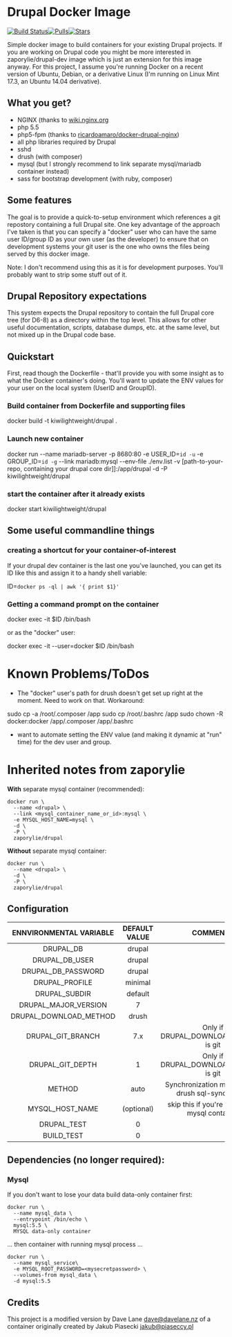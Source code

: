 Drupal Docker Image
=============================

[![Build Status](https://travis-ci.org/zaporylie/docker-drupal.svg?branch=master)](https://travis-ci.org/zaporylie/docker-drupal)[![Pulls](https://img.shields.io/docker/pulls/zaporylie/drupal.svg)](https://hub.docker.com/r/zaporylie/drupal)[![Stars](https://img.shields.io/docker/stars/zaporylie/drupal.svg)](https://hub.docker.com/r/zaporylie/drupal)

Simple docker image to build containers for your existing Drupal projects. If you are working on Drupal code you might be more interested in zaporylie/drupal-dev image which is just an extension for this image anyway. For this project, I assume you're running Docker on a recent version of Ubuntu, Debian, or a derivative Linux (I'm running on Linux Mint 17.3, an Ubuntu 14.04 derivative).

## What you get?

* NGINX (thanks to [wiki.nginx.org](http://wiki.nginx.org/Drupal)
* php 5.5
* php5-fpm (thanks to [ricardoamaro/docker-drupal-nginx](https://github.com/ricardoamaro/docker-drupal-nginx))
* all php libraries required by Drupal
* sshd
* drush (with composer)
* mysql (but I strongly recommend to link separate mysql/mariadb container instead)
* sass for bootstrap development (with ruby, composer)

## Some features

The goal is to provide a quick-to-setup environment which references a git repostory containing a full Drupal site. One key advantage of the approach I've taken is that you can specify a "docker" user who can have the same user ID/group ID as your own user (as the developer) to ensure that on development systems your git user is the one who owns the files being served by this docker image.

Note: I don't recommend using this as it is for development purposes. You'll probably want to strip some stuff out of it.

## Drupal Repository expectations

This system expects the Drupal repository to contain the full Drupal core tree (for D6-8) as a directory within the top level. This allows for other useful documentation, scripts, database dumps, etc. at the same level, but not mixed up in the Drupal code base.

## Quickstart

First, read though the Dockerfile - that'll provide you with some insight as to what the Docker container's doing. You'll want to update the ENV values for your user on the local system (UserID and GroupID).

### Build container from Dockerfile and supporting files
docker build -t kiwilightweight/drupal .

### Launch new container
docker run --name mariadb-server -p 8680:80 -e USER_ID=`id -u` -e GROUP_ID=`id -g` --link mariadb:mysql --env-file ./env.list -v [path-to-your-repo, containing your drupal core dir]]:/app/drupal -d -P kiwilightweight/drupal

### start the container after it already exists
docker start kiwilightweight/drupal

## Some useful commandline things

### creating a shortcut for your container-of-interest

If your drupal dev container is the last one you've launched, you can get its ID like this and assign it to a handy shell variable:

ID=`docker ps -ql | awk '{ print $1}'`

### Getting a command prompt on the container

docker exec -it $ID /bin/bash

or as the "docker" user:

docker exec -it --user=docker $ID /bin/bash

# Known Problems/ToDos

 * The "docker" user's path for drush doesn't get set up right at the moment. Need to work on that. Workaround:

  sudo cp -a /root/.composer /app
  sudo cp /root/.bashrc /app
  sudo chown -R docker:docker /app/.composer /app/.bashrc

 * want to automate setting the ENV value (and making it dynamic at "run" time) for the dev user and group.

# Inherited notes from zaporylie

**With** separate mysql container (recommended):

````
docker run \
  --name <drupal> \
  --link <mysql_container_name_or_id>:mysql \
  -e MYSQL_HOST_NAME=mysql \
  -d \
  -P \
  zaporylie/drupal
````

**Without** separate mysql container:

````
docker run \
  --name <drupal> \
  -d \
  -P \
  zaporylie/drupal
````

## Configuration

| ENNVIRONMENTAL VARIABLE  |  DEFAULT VALUE  |  COMMENTS  |
|:-:|:-:|:-:|
| DRUPAL_DB | drupal |  |
| DRUPAL_DB_USER | drupal |  |
| DRUPAL_DB_PASSWORD | drupal |  |
| DRUPAL_PROFILE | minimal |  |
| DRUPAL_SUBDIR | default |  |
| DRUPAL_MAJOR_VERSION | 7 |  |
| DRUPAL_DOWNLOAD_METHOD | drush |  |
| DRUPAL_GIT_BRANCH | 7.x | Only if DRUPAL_DOWNLOAD_METHOD is git |
| DRUPAL_GIT_DEPTH | 1 | Only if DRUPAL_DOWNLOAD_METHOD is git |
| METHOD | auto | Synchronization method (use drush sql-sync or file) |
| MYSQL_HOST_NAME | (optional) | skip this if you're not linking mysql container |
| DRUPAL_TEST | 0 |  |
| BUILD_TEST | 0 |  |

## Dependencies (no longer required):

### Mysql

If you don't want to lose your data build data-only container first:

````
docker run \
  --name mysql_data \
  --entrypoint /bin/echo \
  mysql:5.5 \
  MYSQL data-only container
````

... then container with running mysql process ...

````
docker run \
  --name mysql_service\
  -e MYSQL_ROOT_PASSWORD=<mysecretpassword> \
  --volumes-from mysql_data \
  -d mysql:5.5
````

## Credits

This project is a modified version by Dave Lane <dave@davelane.nz> of a container originally created by Jakub Piasecki <jakub@piaseccy.pl>
